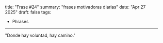 title: "Frase #24"
summary: "frases motivadoras diarias"
date: "Apr 27 2025"
draft: false
tags:
- Phrases
---

"Donde hay voluntad, hay camino."
